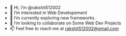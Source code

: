 - 👋 Hi, I’m @rakshit512002
- 👀 I’m interested in Web Developement
- 🌱 I’m currently exploring new frameworks.
- 💞️ I’m looking to collaborate on Some Web Dev Projects
- 📫 Feel free to reach me at rakshit512002@gmail.com

<!---
rakshit512002/rakshit512002 is a ✨ special ✨ repository because its `README.md` (this file) appears on your GitHub profile.
You can click the Preview link to take a look at your changes.
--->
